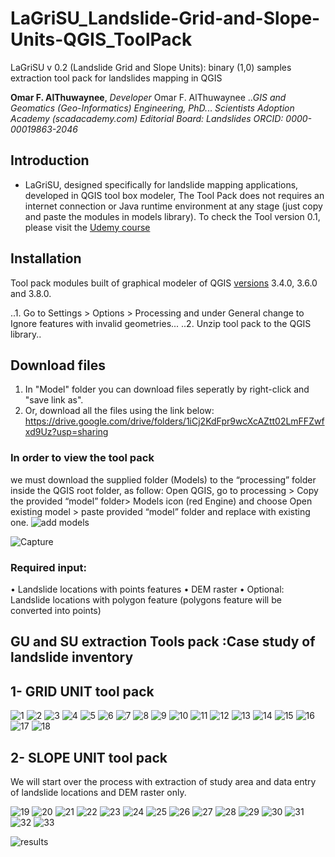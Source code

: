 # LaGriSU_Landslide-Grid-and-Slope-Units-QGIS_ToolPack

LaGriSU v 0.2 (Landslide Grid and Slope Units): binary (1,0) samples extraction tool pack for landslides mapping in QGIS

**Omar F. AlThuwaynee**, *Developer* 
Omar F. AlThuwaynee
..*GIS and Geomatics (Geo-Informatics) Engineering, PhD.*..
*Scientists Adoption Academy (scadacademy.com)*
*Editorial Board: Landslides*
*ORCID: 0000-00019863-2046*

## Introduction
* LaGriSU, designed specifically for landslide mapping  applications,  developed in QGIS tool box modeler, The  Tool  Pack  does not requires  an  internet  connection or Java runtime environment at any stage (just copy and paste the modules in models library).
To check the Tool version 0.1, please visit the [Udemy course](https://www.udemy.com/course/susceptibility-auto-mapping-tools-for-trainingtesting-data/)


## Installation

Tool pack modules built of graphical modeler of QGIS [versions](https://qgis.org/downloads/) 3.4.0, 3.6.0 and 3.8.0.

..1.	Go to Settings > Options > Processing and under General change to Ignore features with invalid geometries...
..2.	Unzip tool pack to the QGIS library..

## Download files

1. In "Model" folder you can download files seperatly by right-click and "save link as".
2. Or, download all the files using the link below:
https://drive.google.com/drive/folders/1iCj2KdFpr9wcXcAZtt02LmFFZwfxd9Uz?usp=sharing

### In order to view the tool pack
we must download the supplied folder (Models) to the “processing” folder inside the QGIS root folder, as follow:
Open QGIS, go to processing > Copy the provided “model” folder> Models icon (red Engine) and choose Open existing model > paste provided “model” folder and replace with existing one.
![add models](https://user-images.githubusercontent.com/8848123/102022925-fa634600-3d9a-11eb-9b5e-51b17d35812f.gif)


![Capture](https://user-images.githubusercontent.com/8848123/102022770-08649700-3d9a-11eb-8b6f-99996676fcc8.PNG)


### Required input:
•	Landslide locations with points features
•	DEM raster
•	Optional: Landslide locations with polygon feature (polygons feature will be converted into points)



## GU and SU extraction Tools pack :Case study of landslide inventory 

## 1- GRID UNIT tool pack

![1](https://user-images.githubusercontent.com/8848123/103150558-6627b480-4786-11eb-95ca-623f4e51bd02.png)
![2](https://user-images.githubusercontent.com/8848123/103150559-66c04b00-4786-11eb-9d3f-8c1208c0975d.png)
![3](https://user-images.githubusercontent.com/8848123/103150560-6758e180-4786-11eb-8604-ad6ac3fa4da8.png)
![4](https://user-images.githubusercontent.com/8848123/103150563-6758e180-4786-11eb-8268-96bb408c43e9.png)
![5](https://user-images.githubusercontent.com/8848123/103150564-67f17800-4786-11eb-91a4-cee5bb1d1f4c.png)
![6](https://user-images.githubusercontent.com/8848123/103150565-688a0e80-4786-11eb-89ea-df7fe0b5925d.png)
![7](https://user-images.githubusercontent.com/8848123/103150566-6922a500-4786-11eb-9cc8-04fc29f24320.png)
![8](https://user-images.githubusercontent.com/8848123/103150567-6922a500-4786-11eb-9d53-59c63ddb9d88.png)
![9](https://user-images.githubusercontent.com/8848123/103150568-69bb3b80-4786-11eb-8880-fa108d1b262c.png)
![10](https://user-images.githubusercontent.com/8848123/103150569-69bb3b80-4786-11eb-97e7-81e34d31a7ee.png)
![11](https://user-images.githubusercontent.com/8848123/103150570-6a53d200-4786-11eb-82db-8f055e27f2b5.png)
![12](https://user-images.githubusercontent.com/8848123/103150571-6aec6880-4786-11eb-85e8-21f6d3e99955.png)
![13](https://user-images.githubusercontent.com/8848123/103150572-6aec6880-4786-11eb-945b-63819912bf8b.png)
![14](https://user-images.githubusercontent.com/8848123/103150552-62942d80-4786-11eb-97ee-ffc4fe45115e.png)
![15](https://user-images.githubusercontent.com/8848123/103150553-63c55a80-4786-11eb-8087-06f819b70580.png)
![16](https://user-images.githubusercontent.com/8848123/103150554-645df100-4786-11eb-87fe-f007b609b1d0.png)
![17](https://user-images.githubusercontent.com/8848123/103150556-658f1e00-4786-11eb-9ed9-0e37da6fd878.png)
![18](https://user-images.githubusercontent.com/8848123/103150591-a38c4200-4786-11eb-800b-db14f88db5dc.png)


## 2- SLOPE UNIT tool pack

We will start over the process with extraction of study area and data entry of landslide locations and DEM raster only. 

![19](https://user-images.githubusercontent.com/8848123/103150645-3cbb5880-4787-11eb-9ab1-ef428a4c414f.png)
![20](https://user-images.githubusercontent.com/8848123/103150646-3cbb5880-4787-11eb-8cc2-ebd04984f200.png)
![21](https://user-images.githubusercontent.com/8848123/103150647-3d53ef00-4787-11eb-8503-9e3e5ad04156.png)
![22](https://user-images.githubusercontent.com/8848123/103150649-3f1db280-4787-11eb-8815-3ea8ca454be7.png)
![23](https://user-images.githubusercontent.com/8848123/103150650-404edf80-4787-11eb-88fa-c23be160a5c4.png)
![24](https://user-images.githubusercontent.com/8848123/103150651-40e77600-4787-11eb-83af-bf4087718260.png)
![25](https://user-images.githubusercontent.com/8848123/103150652-40e77600-4787-11eb-8733-930bb29e33c1.png)
![26](https://user-images.githubusercontent.com/8848123/103150653-41800c80-4787-11eb-9915-7e5fd5ba012c.png)
![27](https://user-images.githubusercontent.com/8848123/103150654-4218a300-4787-11eb-9516-3090d9c019dc.png)
![28](https://user-images.githubusercontent.com/8848123/103150657-4349d000-4787-11eb-9b99-a2dfc62819b9.png)
![29](https://user-images.githubusercontent.com/8848123/103150660-43e26680-4787-11eb-93d8-7606150655b9.png)
![30](https://user-images.githubusercontent.com/8848123/103150662-447afd00-4787-11eb-96e3-545ae7d6f760.png)
![31](https://user-images.githubusercontent.com/8848123/103150663-45139380-4787-11eb-933a-d6096e805bfb.png)
![32](https://user-images.githubusercontent.com/8848123/103150664-45ac2a00-4787-11eb-8bbc-da439c8cde66.png)
![33](https://user-images.githubusercontent.com/8848123/103150644-3b8a2b80-4787-11eb-8d8a-1e6d6706c753.png)

![results](https://user-images.githubusercontent.com/8848123/103150665-45ac2a00-4787-11eb-908a-04b6d14b8025.jpg)

